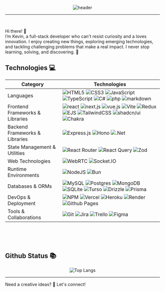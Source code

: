 <div align="center">
  
![header](https://capsule-render.vercel.app/api?type=Venom&color=00925b&height=150&section=header&text=Kevin's%20Github&fontColor=000000&fontSize=70&animation=fadeIn&fontAlignY=55)
</div>

---

<br/>

Hi there! 👋 <br/>
I’m Kevin, a full-stack developer who can't resist curiosity and a loves innovation. I enjoy creating new things, exploring emerging technologies, and tackling challenging problems that make a real impact. I never stop learning, solving, and discovering. :rocket:

## Technologies :computer:

| Category | Technologies |
| ---------- | ---------------------------------------------- |
| Languages | ![HTML5](https://img.shields.io/badge/HTML5-E34F26?style=flat&logo=html5&logoColor=white) ![CSS3](https://img.shields.io/badge/CSS3-1572B6?style=flat&logo=css3&logoColor=white) ![JavaScript](https://img.shields.io/badge/JavaScript-F7DF1E?style=flat&logo=javascript&logoColor=black) ![TypeScript](https://img.shields.io/badge/TypeScript-3178C6?style=flat&logo=typescript&logoColor=white) ![C#](https://custom-icon-badges.demolab.com/badge/C%23-8D74E4?style=flat&logo=cshrp&logoColor=white) ![php](https://img.shields.io/badge/php-777BB4?style=flat&logo=php&logoColor=white) ![markdown](https://img.shields.io/badge/markdown-000000?style=flat&logo=markdown&logoColor=white)|
|Frontend Frameworks & Libraries|![react](https://img.shields.io/badge/react-61DAFB?style=flat&logo=react&logoColor=white) ![next.js](https://img.shields.io/badge/Next.js-000000?style=flat&logo=nextdotjs&logoColor=white) ![vue.js](https://img.shields.io/badge/Vue.js-35495e?style=flat&logo=vuedotjs&logoColor=4FC08D) ![Vite](https://img.shields.io/badge/vite-%23646CFF.svg?style=flat&logo=vite&logoColor=white) ![Redux](https://img.shields.io/badge/redux-%23593d88.svg?style=flat&logo=redux&logoColor=white) ![EJS](https://img.shields.io/badge/ejs-black.svg?style=flat&logo=ejs&logoColor=23B4CA65) ![TailwindCSS](https://img.shields.io/badge/tailwindcss-%2338B2AC.svg?style=flat&logo=tailwind-css&logoColor=white) ![shadcn/ui](https://img.shields.io/badge/shadcn%2Fui-000?logo=shadcnui&logoColor=fff) ![Chakra](https://img.shields.io/badge/chakra-%234ED1C5.svg?style=flat&logo=chakraui&logoColor=white) |
| Backend Frameworks & Libraries | ![Express.js](https://img.shields.io/badge/express.js-%23404d59.svg?style=flat&logo=express&logoColor=%2361DAFB) ![Hono](https://img.shields.io/badge/Hono-ff9859.svg?style=flat&logo=hono&logoColor=E36002) ![.Net](https://img.shields.io/badge/.NET-5C2D91?style=flat&logo=.net&logoColor=white) |
| State Management & Utilities | ![React Router](https://img.shields.io/badge/React_Router-CA4245?style=flat&logo=react-router&logoColor=white) ![React Query](https://img.shields.io/badge/-React%20Query-FF4154?style=flat&logo=react%20query&logoColor=white) ![Zod](https://img.shields.io/badge/zod-%233068b7.svg?style=flat&logo=zod&logoColor=white) |
| Web Technologies | ![WebRTC](https://img.shields.io/badge/WebRTC-333333?style=flat&logo=webrtc&logoColor=white) ![Socket.IO](https://img.shields.io/badge/Socket.IO-000?logo=socketdotio) |
| Runtime Environments | ![NodeJS](https://img.shields.io/badge/node.js-6DA55F?style=flat&logo=node.js&logoColor=white) ![Bun](https://img.shields.io/badge/Bun-%23000000.svg?style=flat&logo=bun&logoColor=white) |
| Databases & ORMs | ![MySQL](https://img.shields.io/badge/mysql-4479A1.svg?style=flat&logo=mysql&logoColor=white) ![Postgres](https://img.shields.io/badge/postgres-%23316192.svg?style=flat&logo=postgresql&logoColor=white) ![MongoDB](https://img.shields.io/badge/MongoDB-%234ea94b.svg?style=flat&logo=mongodb&logoColor=white) ![SQLite](https://img.shields.io/badge/sqlite-%2307405e.svg?style=flat&logo=sqlite&logoColor=white) ![Turso](https://img.shields.io/badge/Turso-000?logo=turso) ![Drizzle](https://img.shields.io/badge/drizzle-black?style=flat&logo=drizzle&logoColor=C5F74F) ![Prisma](https://img.shields.io/badge/Prisma-3982CE?style=flat&logo=Prisma&logoColor=white) |
| DevOps & Deployment | ![NPM](https://img.shields.io/badge/NPM-%23CB3837.svg?style=flat&logo=npm&logoColor=white) ![Vercel](https://img.shields.io/badge/vercel-%23000000.svg?style=flat&logo=vercel&logoColor=white) ![Heroku](https://img.shields.io/badge/heroku-%23430098.svg?style=flat&logo=heroku&logoColor=white) ![Render](https://img.shields.io/badge/Render-%46E3B7.svg?style=render&logo=render&logoColor=white) ![Github Pages](https://img.shields.io/badge/github%20pages-121013?style=flat&logo=github&logoColor=white) |
| Tools & Collaborations | ![Git](https://img.shields.io/badge/git-%23F05033.svg?style=flat&logo=git&logoColor=white) ![Jira](https://img.shields.io/badge/jira-%230A0FFF.svg?style=flat&logo=jira&logoColor=white) ![Trello](https://img.shields.io/badge/Trello-%23026AA7.svg?style=flat&logo=Trello&logoColor=white) ![Figma](https://img.shields.io/badge/figma-%23F24E1E.svg?style=flat&logo=figma&logoColor=white) |

<br/>
<br/>
<br/>

## Github Status :books:
<div align="center">
  
  ![Top Langs](https://github-readme-stats.vercel.app/api/top-langs/?username=noonnofus&layout=compact)
  <br/>
</div>

---


Need a creative ideas? :high_brightness: Let's connect!
